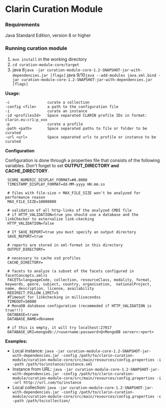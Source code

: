 # Clarin Curation Module

### Requirements

Java Standard Edition, version 8 or higher
 
### Running curation module
 
 1. `mvn install` in the working directory
 2. `cd curation-module-core/target`
 3. java 8`java -jar curation-module-core-1.2-SNAPSHOT-jar-with-dependencies.jar [flags]`
    java 9/10`java --add-modules java.xml.bind -jar curation-module-core-1.2-SNAPSHOT-jar-with-dependencies.jar [flags]`
 
   **Usage:**
```
-c                 curate a collection
-config <file>     a path to the configuration file
-i                 curate an instance
-id <profilesId>   Space separated CLARIN profile IDs in format: clarin.eu:cr1:p_xxx
-p                 curate a profile
-path <path>       Space separated paths to file or folder to be curated
-url <url>         Space separated urls to profile or instance to be curated
```             

 **Configuration**
 
 Configuration is done through a properties file that consists of the following variables. Don't forget to set **OUTPUT_DIRECTORY and CACHE_DIRECTORY**.
 
 ```
  SCORE_NUMERIC_DISPLAY_FORMAT=#0.0000
  TIMESTAMP_DISPLAY_FORMAT=dd-MM-yyyy HH.mm.ss
  
  # files with file-size > MAX_FILE_SIZE won't be analyzed for performance reason
  MAX_FILE_SIZE=10000000
  
  # validation of all http-links of the analyzed CMDI file
  # if HTTP_VALIDATION=true you should use a database and the linkChecker to externalize link-ckecking
  HTTP_VALIDATION=false
  
  # If SAVE_REPORT=true you must specify an output directory
  SAVE_REPORT=true
  
  # reports are stored in xml-format in this directory
  OUTPUT_DIRECTORY=
  
  # necessary to cache xsd profiles
  CACHE_DIRECTORY=
  
  # facets to analyze (a subset of the facets configured in facetConcepts.xml)s
  FACETS=languageCode, collection, resourceClass, modality, format, keywords, genre, subject, country, organisation,  nationalProject, name, description, license, availability
  REDIRECT_FOLLOW_LIMIT=5
  #Timeout for linkchecking in millisecondss
  TIMEOUT=50000
  # MonoDB database configuration (recommeded if HTTP_VALIDATION is true!!!)
  DATABASE=truee
  DATABASE_NAME=dbnamee

  # if this is empty, it will try localhost:27017
  DATABASE_URI=mongodb://<username:password>@<MongoDB server>:<port>
 ```

  **Examples:**
  
 - Local instance: `java -jar curation-module-core-1.2-SNAPSHOT-jar-with-dependencies.jar -config /path/to/clarin-curation-module/curation-module-core/src/main/resources/config.properties -i -path /path/to/instance/instance.xml`
 - Instance from URL: `java -jar curation-module-core-1.2-SNAPSHOT-jar-with-dependencies.jar -config /path/to/clarin-curation-module/curation-module-core/src/main/resources/config.properties -i -url http://url.com/to/instance`
 - Local collection: `java -jar curation-module-core-1.2-SNAPSHOT-jar-with-dependencies.jar -config /path/to/clarin-curation-module/curation-module-core/src/main/resources/config.properties -c -path /path/to/collection/`
